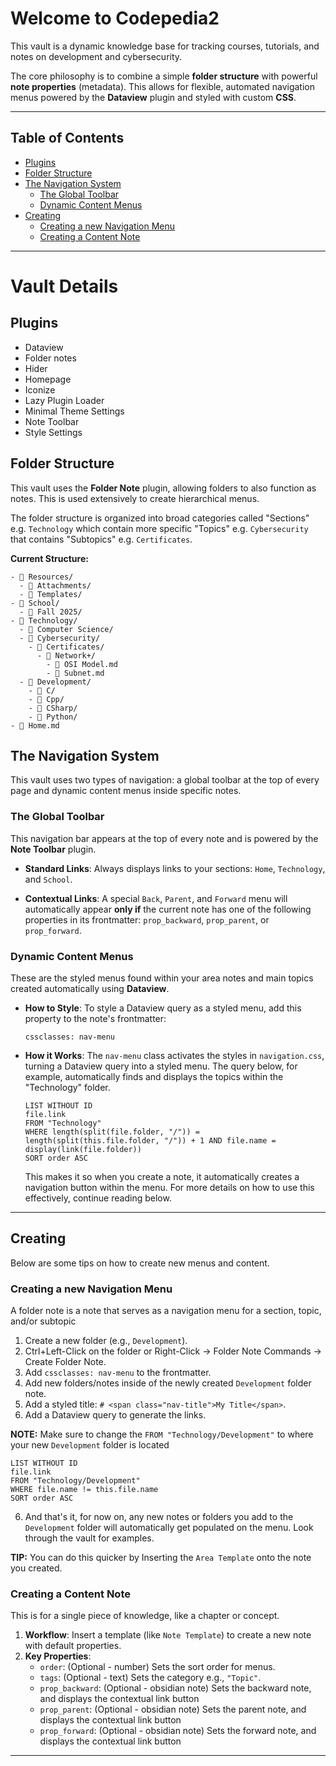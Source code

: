 # Welcome to Codepedia2

This vault is a dynamic knowledge base for tracking courses, tutorials, and notes on development and cybersecurity.

The core philosophy is to combine a simple **folder structure** with powerful **note properties** (metadata). This allows for flexible, automated navigation menus powered by the **Dataview** plugin and styled with custom **CSS**.

---

## Table of Contents

- [Plugins](#plugins)
- [Folder Structure](#folder-structure)
- [The Navigation System](#the-navigation-system)
	- [The Global Toolbar](#the-global-toolbar)
	- [Dynamic Content Menus](#dynamic-content-menus)
- [Creating](#creating)
	- [Creating a new Navigation Menu](#creating-a-new-navigation-menu)
	- [Creating a Content Note](#creating-a-content-note)

---

# Vault Details

## Plugins

- Dataview
- Folder notes
- Hider
- Homepage
- Iconize
- Lazy Plugin Loader
- Minimal Theme Settings
- Note Toolbar
- Style Settings

## Folder Structure

This vault uses the **Folder Note** plugin, allowing folders to also function as notes. This is used extensively to create hierarchical menus.

The folder structure is organized into broad categories called "Sections" e.g. `Technology` which contain more specific "Topics" e.g. `Cybersecurity` that contains "Subtopics" e.g. `Certificates`.

**Current Structure:**

```
- 📁 Resources/
  - 📁 Attachments/
  - 📁 Templates/
- 📁 School/
  - 📁 Fall 2025/
- 📁 Technology/
  - 📁 Computer Science/
  - 📁 Cybersecurity/
    - 📁 Certificates/
      - 📁 Network+/
        - 📄 OSI Model.md
        - 📄 Subnet.md
  - 📁 Development/
    - 📁 C/
    - 📁 Cpp/
    - 📁 CSharp/
    - 📁 Python/
- 📄 Home.md
```

## The Navigation System

This vault uses two types of navigation: a global toolbar at the top of every page and dynamic content menus inside specific notes.

### The Global Toolbar

This navigation bar appears at the top of every note and is powered by the **Note Toolbar** plugin.

- **Standard Links**: Always displays links to your sections: `Home`, `Technology`, and `School`.
    
- **Contextual Links**: A special `Back`, `Parent`, and `Forward` menu will automatically appear **only if** the current note has one of the following properties in its frontmatter: `prop_backward`, `prop_parent`, or `prop_forward`.
    

### Dynamic Content Menus

These are the styled menus found within your area notes and main topics created automatically using **Dataview**.

- **How to Style**: To style a Dataview query as a styled menu, add this property to the note's frontmatter:
    
    ```
    cssclasses: nav-menu
    ```
    
- **How it Works**: The `nav-menu` class activates the styles in `navigation.css`, turning a Dataview query into a styled menu. The query below, for example, automatically finds and displays the topics within the "Technology" folder.
    
    ```
    LIST WITHOUT ID
    file.link
    FROM "Technology"
    WHERE length(split(file.folder, "/")) = length(split(this.file.folder, "/")) + 1 AND file.name = display(link(file.folder))
    SORT order ASC
    ```
    
    This makes it so when you create a note, it automatically creates a navigation button within the menu. For more details on how to use this effectively, continue reading below.
    
---

## Creating

Below are some tips on how to create new menus and content.

### Creating a new Navigation Menu

A folder note is a note that serves as a navigation menu for a section, topic, and/or subtopic

1. Create a new folder (e.g., `Development`).
2. Ctrl+Left-Click on the folder or Right-Click -> Folder Note Commands -> Create Folder Note.
3. Add `cssclasses: nav-menu` to the frontmatter.
4. Add new folders/notes inside of the newly created `Development` folder note.
5. Add a styled title: `# <span class="nav-title">My Title</span>`.
6. Add a Dataview query to generate the links. 

**NOTE:** Make sure to change the `FROM "Technology/Development"` to where your new `Development` folder is located
```dataview
LIST WITHOUT ID
file.link
FROM "Technology/Development"
WHERE file.name != this.file.name
SORT order ASC
```
6. And that's it, for now on, any new notes or folders you add to the `Development` folder will automatically get populated on the menu. Look through the vault for examples.

**TIP:** You can do this quicker by Inserting the `Area Template` onto the note you created.

### Creating a Content Note

This is for a single piece of knowledge, like a chapter or concept.
1. **Workflow**: Insert a template (like `Note Template`) to create a new note with default properties.
2. **Key Properties**:
    - `order`: (Optional - number) Sets the sort order for menus.
    - `tags`: (Optional - text) Sets the category  e.g., `"Topic"`.
    - `prop_backward`: (Optional - obsidian note) Sets the backward note, and displays the contextual link button
    - `prop_parent`: (Optional - obsidian note) Sets the parent note, and displays the contextual link button
    - `prop_forward`: (Optional - obsidian note) Sets the forward note, and displays the contextual link button
        

---
